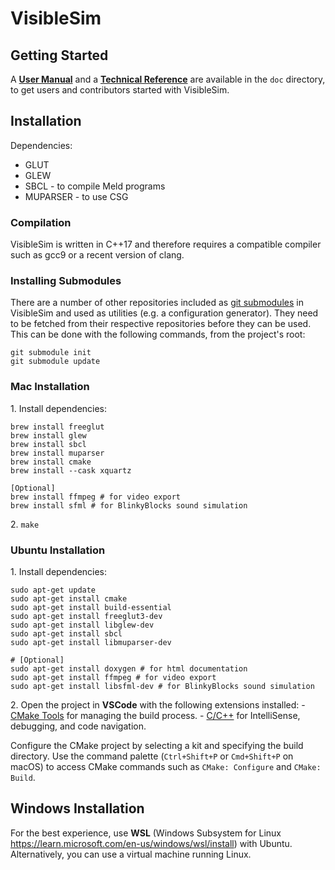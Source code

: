 VisibleSim
==================

## Getting Started
A [__User Manual__](doc/UserManual.md) and a [__Technical Reference__](doc/TechnicalReference.md) are available in the `doc` directory, to get users and contributors started with VisibleSim.

## Installation

Dependencies:
 - GLUT
 - GLEW
 - SBCL - to compile Meld programs
 - MUPARSER - to use CSG

### Compilation
VisibleSim is written in C++17 and therefore requires a compatible compiler such as gcc9 or a recent version of clang.

### Installing Submodules
There are a number of other repositories included as [git submodules] in VisibleSim and used as utilities (e.g. a configuration generator). They need to be fetched from their respective repositories before they can be used. This can be done with the following commands, from the project's root:
```shell
git submodule init
git submodule update
```

### Mac Installation

1\. Install dependencies:
```shell
brew install freeglut
brew install glew
brew install sbcl
brew install muparser
brew install cmake
brew install --cask xquartz

[Optional]
brew install ffmpeg # for video export
brew install sfml # for BlinkyBlocks sound simulation
```
2\. `make`

### Ubuntu Installation

1\. Install dependencies:
```shell
sudo apt-get update
sudo apt-get install cmake
sudo apt-get install build-essential
sudo apt-get install freeglut3-dev
sudo apt-get install libglew-dev
sudo apt-get install sbcl
sudo apt-get install libmuparser-dev

# [Optional]
sudo apt-get install doxygen # for html documentation 
sudo apt-get install ffmpeg # for video export
sudo apt-get install libsfml-dev # for BlinkyBlocks sound simulation
```
2\. Open the project in **VSCode** with the following extensions installed:
    - [CMake Tools](https://marketplace.visualstudio.com/items?itemName=ms-vscode.cmake-tools) for managing the build process.
    - [C/C++](https://marketplace.visualstudio.com/items?itemName=ms-vscode.cpptools) for IntelliSense, debugging, and code navigation.

Configure the CMake project by selecting a kit and specifying the build directory. Use the command palette (`Ctrl+Shift+P` or `Cmd+Shift+P` on macOS) to access CMake commands such as `CMake: Configure` and `CMake: Build`.

[git submodules]:https://git-scm.com/book/en/v2/Git-Tools-Submodules

## Windows Installation
For the best experience, use **WSL** (Windows Subsystem for Linux https://learn.microsoft.com/en-us/windows/wsl/install) with Ubuntu. Alternatively, you can use a virtual machine running Linux.